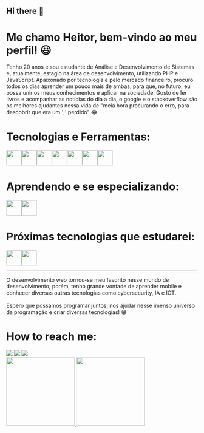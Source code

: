 ## Hi there 👋
# Me chamo Heitor, bem-vindo ao meu perfil! :smiley:


Tenho 20 anos e sou estudante de Análise e Desenvolvimento de Sistemas e, atualmente, estagio na área de desenvolvimento, utilizando PHP e JavaScript. Apaixonado por tecnologia e pelo mercado financeiro, procuro todos os dias aprender um pouco mais de ambas, para que, no futuro, eu possa unir os meus conhecimentos e aplicar na sociedade. Gosto de ler livros e acompanhar as notícias do dia a dia, o google e o stackoverflow são os melhores ajudantes nessa vida de "meia hora procurando o erro, para descobrir que era um ';' perdido" :joy:

# Tecnologias e Ferramentas:
<img src="https://cdn.jsdelivr.net/gh/devicons/devicon/icons/csharp/csharp-original.svg" width="40" height="40" /><img src="https://cdn.jsdelivr.net/gh/devicons/devicon/icons/git/git-original.svg" width="40" height="40"/><img src="https://cdn.jsdelivr.net/gh/devicons/devicon/icons/html5/html5-original.svg" width="40" height="40"/><img src="https://cdn.jsdelivr.net/gh/devicons/devicon/icons/css3/css3-original.svg" width="40" height="40"/><img src="https://cdn.jsdelivr.net/gh/devicons/devicon/icons/javascript/javascript-original.svg" width="40" height="40"/><img src="https://cdn.jsdelivr.net/gh/devicons/devicon/icons/mysql/mysql-original.svg" width="40" height="40"/><img src="https://cdn.jsdelivr.net/gh/devicons/devicon/icons/php/php-original.svg" width="40" height="40"/>

# Aprendendo e se especializando:
<img src="https://cdn.jsdelivr.net/gh/devicons/devicon/icons/nodejs/nodejs-original.svg" width="40" height="40"/><img src="https://cdn.jsdelivr.net/gh/devicons/devicon/icons/javascript/javascript-original.svg" width="40" height="40"/>
                    
# Próximas tecnologias que estudarei: 
<img src="https://cdn.jsdelivr.net/gh/devicons/devicon/icons/react/react-original.svg"  width="40" height="40"/><img src="https://cdn.jsdelivr.net/gh/devicons/devicon/icons/mongodb/mongodb-original.svg" width="40" height="40"/>

<hr>

O desenvolvimento web tornou-se meu favorito nesse mundo de desenvolvimento, porém, tenho grande vontade de aprender mobile e conhecer diversas outras tecnologias como cybersecurity, IA e IOT. <br><br>
Espero que possamos programar juntos, nos ajudar nesse imenso universo da programação e criar diversas tecnologias! :grin:

# How to reach me:
<div>
<a href = "mailto:heitor.magalc@gmail.com"><img src="https://img.shields.io/badge/Gmail-D14836?style=for-the-badge&logo=gmail&logoColor=white" target="_blank"></a>
<a href="https://www.linkedin.com/in/heitor-magalhães-de-alcântara-705420217" target="_blank"><img src="https://img.shields.io/badge/-LinkedIn-%230077B5?style=for-the-badge&logo=linkedin&logoColor=white" target="_blank"></a>
<a href="https://instagram.com/_alcntara" target="_blank"><img src="https://img.shields.io/badge/-Instagram-%23E4405F?style=for-the-badge&logo=instagram&logoColor=white" target="_blank"></a>
</div>

<div>
<a href="https://github.com/HeitorAlcantara">
<img height="180em" src="https://github-readme-stats.vercel.app/api/top-langs/HeitorAlcantara&layout=compact&langs_count=7&theme=dracula"/>
<img height="180em" src="https://github-readme-stats.vercel.app/apiHeitorAlcantara&show_icons=true&theme=dracula&include_all_commits=true&count_private=true"/>
</div>
